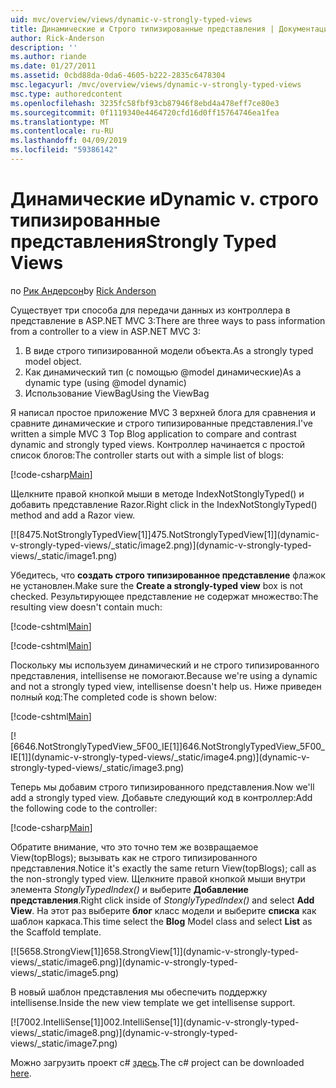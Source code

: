 ```yaml
---
uid: mvc/overview/views/dynamic-v-strongly-typed-views
title: Динамические и Строго типизированные представления | Документация Майкрософт
author: Rick-Anderson
description: ''
ms.author: riande
ms.date: 01/27/2011
ms.assetid: 0cbd88da-0da6-4605-b222-2835c6478304
msc.legacyurl: /mvc/overview/views/dynamic-v-strongly-typed-views
msc.type: authoredcontent
ms.openlocfilehash: 3235fc58fbf93cb87946f8ebd4a478eff7ce80e3
ms.sourcegitcommit: 0f1119340e4464720cfd16d0ff15764746ea1fea
ms.translationtype: MT
ms.contentlocale: ru-RU
ms.lasthandoff: 04/09/2019
ms.locfileid: "59386142"
---
```

# <a name="dynamic-v-strongly-typed-views"></a><span data-ttu-id="fd28d-103">Динамические и</span><span class="sxs-lookup"><span data-stu-id="fd28d-103">Dynamic v.</span></span> <span data-ttu-id="fd28d-104">строго типизированные представления</span><span class="sxs-lookup"><span data-stu-id="fd28d-104">Strongly Typed Views</span></span>

<span data-ttu-id="fd28d-105">по [Рик Андерсон]((https://twitter.com/RickAndMSFT))</span><span class="sxs-lookup"><span data-stu-id="fd28d-105">by [Rick Anderson]((https://twitter.com/RickAndMSFT))</span></span>

<span data-ttu-id="fd28d-106">Существует три способа для передачи данных из контроллера в представление в ASP.NET MVC 3:</span><span class="sxs-lookup"><span data-stu-id="fd28d-106">There are three ways to pass information from a controller to a view in ASP.NET MVC 3:</span></span>

1. <span data-ttu-id="fd28d-107">В виде строго типизированной модели объекта.</span><span class="sxs-lookup"><span data-stu-id="fd28d-107">As a strongly typed model object.</span></span>
2. <span data-ttu-id="fd28d-108">Как динамический тип (с помощью @model динамические)</span><span class="sxs-lookup"><span data-stu-id="fd28d-108">As a dynamic type (using @model dynamic)</span></span>
3. <span data-ttu-id="fd28d-109">Использование ViewBag</span><span class="sxs-lookup"><span data-stu-id="fd28d-109">Using the ViewBag</span></span>

<span data-ttu-id="fd28d-110">Я написал простое приложение MVC 3 верхней блога для сравнения и сравните динамические и строго типизированные представления.</span><span class="sxs-lookup"><span data-stu-id="fd28d-110">I've written a simple MVC 3 Top Blog application to compare and contrast dynamic and strongly typed views.</span></span> <span data-ttu-id="fd28d-111">Контроллер начинается с простой список блогов:</span><span class="sxs-lookup"><span data-stu-id="fd28d-111">The controller starts out with a simple list of blogs:</span></span>

[!code-csharp[Main](dynamic-v-strongly-typed-views/samples/sample1.cs)]

<span data-ttu-id="fd28d-112">Щелкните правой кнопкой мыши в методе IndexNotStonglyTyped() и добавить представление Razor.</span><span class="sxs-lookup"><span data-stu-id="fd28d-112">Right click in the IndexNotStonglyTyped() method and add a Razor view.</span></span>

[![8<span data-ttu-id="fd28d-113">475.NotStronglyTypedView[1]]</span><span class="sxs-lookup"><span data-stu-id="fd28d-113">475.NotStronglyTypedView[1]]</span></span>(dynamic-v-strongly-typed-views/_static/image2.png)](dynamic-v-strongly-typed-views/_static/image1.png)

<span data-ttu-id="fd28d-114">Убедитесь, что **создать строго типизированное представление** флажок не установлен.</span><span class="sxs-lookup"><span data-stu-id="fd28d-114">Make sure the **Create a strongly-typed view** box is not checked.</span></span> <span data-ttu-id="fd28d-115">Результирующее представление не содержат множество:</span><span class="sxs-lookup"><span data-stu-id="fd28d-115">The resulting view doesn't contain much:</span></span>

[!code-cshtml[Main](dynamic-v-strongly-typed-views/samples/sample2.cshtml)]

[!code-cshtml[Main](dynamic-v-strongly-typed-views/samples/sample3.cshtml)]

<span data-ttu-id="fd28d-116">Поскольку мы используем динамический и не строго типизированного представления, intellisense не помогают.</span><span class="sxs-lookup"><span data-stu-id="fd28d-116">Because we're using a dynamic and not a strongly typed view, intellisense doesn't help us.</span></span> <span data-ttu-id="fd28d-117">Ниже приведен полный код:</span><span class="sxs-lookup"><span data-stu-id="fd28d-117">The completed code is shown below:</span></span>

[!code-cshtml[Main](dynamic-v-strongly-typed-views/samples/sample4.cshtml)]

[![6<span data-ttu-id="fd28d-118">646.NotStronglyTypedView_5F00_IE[1]]</span><span class="sxs-lookup"><span data-stu-id="fd28d-118">646.NotStronglyTypedView_5F00_IE[1]]</span></span>(dynamic-v-strongly-typed-views/_static/image4.png)](dynamic-v-strongly-typed-views/_static/image3.png)

<span data-ttu-id="fd28d-119">Теперь мы добавим строго типизированного представления.</span><span class="sxs-lookup"><span data-stu-id="fd28d-119">Now we'll add a strongly typed view.</span></span> <span data-ttu-id="fd28d-120">Добавьте следующий код в контроллер:</span><span class="sxs-lookup"><span data-stu-id="fd28d-120">Add the following code to the controller:</span></span>

[!code-csharp[Main](dynamic-v-strongly-typed-views/samples/sample5.cs)]


<span data-ttu-id="fd28d-121">Обратите внимание, что это точно тем же возвращаемое View(topBlogs); вызывать как не строго типизированного представления.</span><span class="sxs-lookup"><span data-stu-id="fd28d-121">Notice it's exactly the same return View(topBlogs); call as the non-strongly typed view.</span></span> <span data-ttu-id="fd28d-122">Щелкните правой кнопкой мыши внутри элемента *StonglyTypedIndex()* и выберите **Добавление представления**.</span><span class="sxs-lookup"><span data-stu-id="fd28d-122">Right click inside of *StonglyTypedIndex()* and select **Add View**.</span></span> <span data-ttu-id="fd28d-123">На этот раз выберите **блог** класс модели и выберите **списка** как шаблон каркаса.</span><span class="sxs-lookup"><span data-stu-id="fd28d-123">This time select the **Blog** Model class and select **List** as the Scaffold template.</span></span>

[![5<span data-ttu-id="fd28d-124">658.StrongView[1]]</span><span class="sxs-lookup"><span data-stu-id="fd28d-124">658.StrongView[1]]</span></span>(dynamic-v-strongly-typed-views/_static/image6.png)](dynamic-v-strongly-typed-views/_static/image5.png)

<span data-ttu-id="fd28d-125">В новый шаблон представления мы обеспечить поддержку intellisense.</span><span class="sxs-lookup"><span data-stu-id="fd28d-125">Inside the new view template we get intellisense support.</span></span>

[![7<span data-ttu-id="fd28d-126">002.IntelliSense[1]]</span><span class="sxs-lookup"><span data-stu-id="fd28d-126">002.IntelliSense[1]]</span></span>(dynamic-v-strongly-typed-views/_static/image8.png)](dynamic-v-strongly-typed-views/_static/image7.png)

<span data-ttu-id="fd28d-127">Можно загрузить проект c# [здесь](https://blogs.msdn.com/cfs-file.ashx/__key/CommunityServer-Blogs-Components-WeblogFiles/00-00-01-11-73-SSMS/1817.Mvc3ViewDemo.zip).</span><span class="sxs-lookup"><span data-stu-id="fd28d-127">The c# project can be downloaded [here](https://blogs.msdn.com/cfs-file.ashx/__key/CommunityServer-Blogs-Components-WeblogFiles/00-00-01-11-73-SSMS/1817.Mvc3ViewDemo.zip).</span></span>
